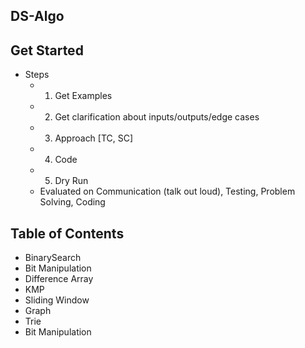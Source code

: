 ## DS-Algo

## Get Started
- Steps
    - 1. Get Examples
    - 2. Get clarification about inputs/outputs/edge cases
    - 3. Approach [TC, SC]
    - 4. Code
    - 5. Dry Run
    - Evaluated on Communication (talk out loud), Testing, Problem Solving, Coding

## Table of Contents
- BinarySearch
- Bit Manipulation
- Difference Array
- KMP
- Sliding Window
- Graph
- Trie
- Bit Manipulation